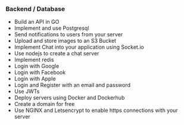 

### Backend / Database
- Build an API in GO
- Implement and use Postgresql
- Send notifications to users from your server
- Upload and store images to an S3 Bucket
- Implement Chat into your application using Socket.io
- Use nodejs to create a chat server
- Implement redis
- Login with Google
- Login with Facebook
- Login with Apple
- Login and Register with an email and password
- Use JWTs
- Deploy servers using Docker and Dockerhub
- Create a domain for free 
- Use NGINX and Letsencrypt to enable https connections with your server